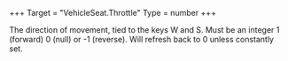 +++
Target = "VehicleSeat.Throttle"
Type = number
+++

The direction of movement, tied to the keys W and S. Must be an integer 1 (forward) 0 (null) or -1 (reverse). Will refresh back to 0 unless constantly set.